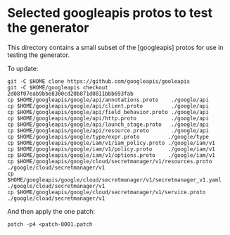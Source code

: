 # Selected googleapis protos to test the generator

This directory contains a small subset of the [googleapis] protos for use in
testing the generator.

To update:

```shell
git -C $HOME clone https://github.com/googleapis/gooleapis
git -C $HOME/googleapis checkout 2d08f07eab9bbe8300cd20b871d0811bbb693fab
cp $HOME/googleapis/google/api/annotations.proto    ./google/api
cp $HOME/googleapis/google/api/client.proto         ./google/api
cp $HOME/googleapis/google/api/field_behavior.proto ./google/api
cp $HOME/googleapis/google/api/http.proto           ./google/api
cp $HOME/googleapis/google/api/launch_stage.proto   ./google/api
cp $HOME/googleapis/google/api/resource.proto       ./google/api
cp $HOME/googleapis/google/type/expr.proto         ./google/type
cp $HOME/googleapis/google/iam/v1/iam_policy.proto ./google/iam/v1
cp $HOME/googleapis/google/iam/v1/policy.proto     ./google/iam/v1
cp $HOME/googleapis/google/iam/v1/options.proto    ./google/iam/v1
cp $HOME/googleapis/google/cloud/secretmanager/v1/resources.proto        ./google/cloud/secretmanager/v1
cp $HOME/googleapis/google/cloud/secretmanager/v1/secretmanager_v1.yaml  ./google/cloud/secretmanager/v1
cp $HOME/googleapis/google/cloud/secretmanager/v1/service.proto          ./google/cloud/secretmanager/v1
```

And then apply the one patch:

```shell
patch -p4 <patch-0001.patch
```
